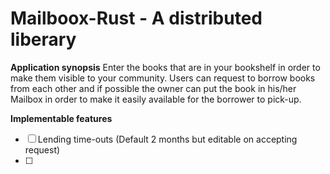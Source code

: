 # Mailboox-Rust - A distributed liberary

**Application synopsis**
Enter the books that are in your bookshelf in order to make them visible to your community. Users can request to borrow books from each other and if possible the owner can put the book in his/her Mailbox in order to make it easily available for the borrower to pick-up. 

**Implementable features**
- [ ] Lending time-outs (Default 2 months but editable on accepting request)
- [ ]
